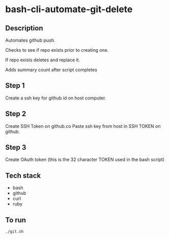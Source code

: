 # bash-cli-automate-git-delete

## Description
Automates github push.

Checks to see if repo exists prior to
creating one.

If repo exists deletes and replace it.

Adds summary count after script completes

## Step 1
Create a ssh key for github id on host computer.

## Step 2
Create SSH Token on github.co
Paste ssh key from host in SSH TOKEN
on github.

## Step 3
Create OAuth token (this is the 32 character TOKEN
  used in the bash script)

## Tech stack
- bash
- github
- curl
- ruby

## To run
`./git.sh`
